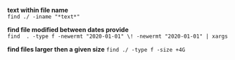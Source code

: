 **text within file name**</br>
`find ./ -iname "*text*"`

**find file modified between dates provide**</br>
`find  . -type f -newermt "2020-01-01" \! -newermt "2020-01-01" | xargs`

**find files larger then a given size**
`find ./ -type f -size +4G`
